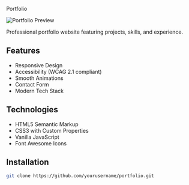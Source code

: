 Portfolio

![Portfolio Preview](preview.jpg)

Professional portfolio website featuring projects, skills, and experience.

## Features
- Responsive Design
- Accessibility (WCAG 2.1 compliant)
- Smooth Animations
- Contact Form
- Modern Tech Stack

## Technologies
- HTML5 Semantic Markup
- CSS3 with Custom Properties
- Vanilla JavaScript
- Font Awesome Icons

## Installation
```bash
git clone https://github.com/yourusername/portfolio.git
